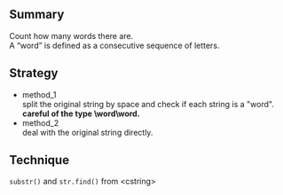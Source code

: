 ## Summary  
Count how many words there are.  
A “word” is defined as a consecutive sequence of letters.  

## Strategy  
- method_1  
split the original string by space and check if each string is a "word".  
**careful of the type \word\word.**  
- method_2  
deal with the original string directly.  

## Technique  
`substr()` and `str.find()` from \<cstring\>
